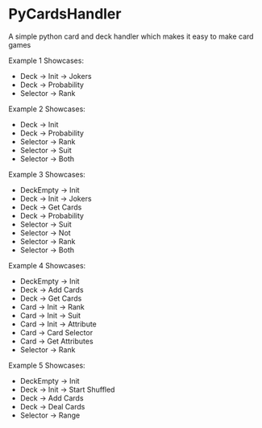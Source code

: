 # PyCardsHandler
A simple python card and deck handler which makes it easy to make card games

Example 1 Showcases:
* Deck -> Init -> Jokers
* Deck -> Probability
* Selector -> Rank

Example 2 Showcases:
* Deck -> Init
* Deck -> Probability
* Selector -> Rank
* Selector -> Suit
* Selector -> Both

Example 3 Showcases:
* DeckEmpty -> Init
* Deck -> Init -> Jokers
* Deck -> Get Cards
* Deck -> Probability
* Selector -> Suit
* Selector -> Not
* Selector -> Rank
* Selector -> Both

Example 4 Showcases:
* DeckEmpty -> Init
* Deck -> Add Cards
* Deck -> Get Cards
* Card -> Init -> Rank
* Card -> Init -> Suit
* Card -> Init -> Attribute
* Card -> Card Selector
* Card -> Get Attributes
* Selector -> Rank

Example 5 Showcases:
* DeckEmpty -> Init
* Deck -> Init -> Start Shuffled
* Deck -> Add Cards
* Deck -> Deal Cards
* Selector -> Range
